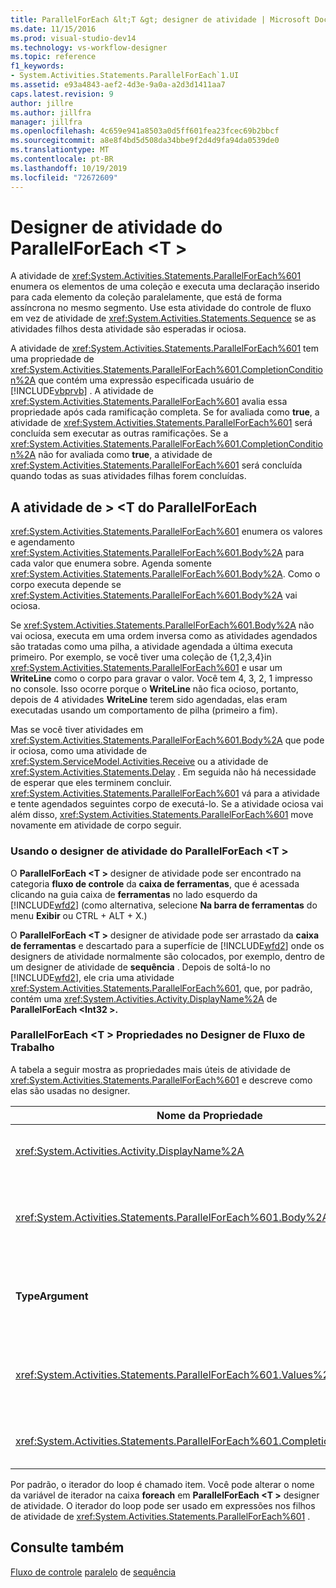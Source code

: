 ```yaml
---
title: ParallelForEach &lt;T &gt; designer de atividade | Microsoft Docs
ms.date: 11/15/2016
ms.prod: visual-studio-dev14
ms.technology: vs-workflow-designer
ms.topic: reference
f1_keywords:
- System.Activities.Statements.ParallelForEach`1.UI
ms.assetid: e93a4843-aef2-4d3e-9a0a-a2d3d1411aa7
caps.latest.revision: 9
author: jillre
ms.author: jillfra
manager: jillfra
ms.openlocfilehash: 4c659e941a8503a0d5ff601fea23fcec69b2bbcf
ms.sourcegitcommit: a8e8f4bd5d508da34bbe9f2d4d9fa94da0539de0
ms.translationtype: MT
ms.contentlocale: pt-BR
ms.lasthandoff: 10/19/2019
ms.locfileid: "72672609"
---
```

# <a name="parallelforeachlttgt-activity-designer"></a>Designer de atividade do ParallelForEach &lt;T &gt;
A atividade de <xref:System.Activities.Statements.ParallelForEach%601> enumera os elementos de uma coleção e executa uma declaração inserido para cada elemento da coleção paralelamente, que está de forma assíncrona no mesmo segmento. Use esta atividade do controle de fluxo em vez de atividade de <xref:System.Activities.Statements.Sequence> se as atividades filhos desta atividade são esperadas ir ociosa.

 A atividade de <xref:System.Activities.Statements.ParallelForEach%601> tem uma propriedade de <xref:System.Activities.Statements.ParallelForEach%601.CompletionCondition%2A> que contém uma expressão especificada usuário de [!INCLUDE[vbprvb](../includes/vbprvb-md.md)] . A atividade de <xref:System.Activities.Statements.ParallelForEach%601> avalia essa propriedade após cada ramificação completa. Se for avaliada como **true**, a atividade de <xref:System.Activities.Statements.ParallelForEach%601> será concluída sem executar as outras ramificações. Se a <xref:System.Activities.Statements.ParallelForEach%601.CompletionCondition%2A> não for avaliada como **true**, a atividade de <xref:System.Activities.Statements.ParallelForEach%601> será concluída quando todas as suas atividades filhas forem concluídas.

## <a name="the-parallelforeacht-activity"></a>A atividade de > \<T do ParallelForEach
 <xref:System.Activities.Statements.ParallelForEach%601> enumera os valores e agendamento <xref:System.Activities.Statements.ParallelForEach%601.Body%2A> para cada valor que enumera sobre. Agenda somente <xref:System.Activities.Statements.ParallelForEach%601.Body%2A>. Como o corpo executa depende se <xref:System.Activities.Statements.ParallelForEach%601.Body%2A> vai ociosa.

 Se <xref:System.Activities.Statements.ParallelForEach%601.Body%2A> não vai ociosa, executa em uma ordem inversa como as atividades agendados são tratadas como uma pilha, a atividade agendada a última executa primeiro. Por exemplo, se você tiver uma coleção de {1,2,3,4}in <xref:System.Activities.Statements.ParallelForEach%601> e usar um **WriteLine** como o corpo para gravar o valor. Você tem 4, 3, 2, 1 impresso no console. Isso ocorre porque o **WriteLine** não fica ocioso, portanto, depois de 4 atividades **WriteLine** terem sido agendadas, elas eram executadas usando um comportamento de pilha (primeiro a fim).

 Mas se você tiver atividades em <xref:System.Activities.Statements.ParallelForEach%601.Body%2A> que pode ir ociosa, como uma atividade de <xref:System.ServiceModel.Activities.Receive> ou a atividade de <xref:System.Activities.Statements.Delay> . Em seguida não há necessidade de esperar que eles terminem concluir. <xref:System.Activities.Statements.ParallelForEach%601> vá para a atividade e tente agendados seguintes corpo de executá-lo. Se a atividade ociosa vai além disso, <xref:System.Activities.Statements.ParallelForEach%601> move novamente em atividade de corpo seguir.

### <a name="using-the-parallelforeacht-activity-designer"></a>Usando o designer de atividade do ParallelForEach \<T >
 O **ParallelForEach \<T >** designer de atividade pode ser encontrado na categoria **fluxo de controle** da **caixa de ferramentas**, que é acessada clicando na guia caixa de **ferramentas** no lado esquerdo da [!INCLUDE[wfd2](../includes/wfd2-md.md)] (como alternativa, selecione  **Na barra de ferramentas** do menu **Exibir** ou CTRL + ALT + X.)

 O **ParallelForEach \<T >** designer de atividade pode ser arrastado da **caixa de ferramentas** e descartado para a superfície de [!INCLUDE[wfd2](../includes/wfd2-md.md)] onde os designers de atividade normalmente são colocados, por exemplo, dentro de um designer de atividade de **sequência** . Depois de soltá-lo no [!INCLUDE[wfd2](../includes/wfd2-md.md)], ele cria uma atividade <xref:System.Activities.Statements.ParallelForEach%601>, que, por padrão, contém uma <xref:System.Activities.Activity.DisplayName%2A> de **ParallelForEach \<Int32 >.**

### <a name="parallelforeacht-properties-in-the-workflow-designer"></a>ParallelForEach \<T > Propriedades no Designer de Fluxo de Trabalho
 A tabela a seguir mostra as propriedades mais úteis de atividade de <xref:System.Activities.Statements.ParallelForEach%601> e descreve como elas são usadas no designer.

|Nome da Propriedade|Necessária|Uso|
|-------------------|--------------|-----------|
|<xref:System.Activities.Activity.DisplayName%2A>|False|Especifica o nome amigável para exibição do designer de atividade no cabeçalho. O valor padrão é **ParallelForEach \<Int32 >** . O valor pode ser editado opcionalmente na grade de **Propriedades** ou diretamente no cabeçalho do designer de atividade.|
|<xref:System.Activities.Statements.ParallelForEach%601.Body%2A>|False|A atividade a executar para cada item na coleção. Para adicionar a atividade de <xref:System.Activities.Statements.ParallelForEach%601.Body%2A>, descarte uma atividade da caixa de ferramentas no **corpo** box no **ParallelForEach \<T >** designer de atividade com texto de dica "soltar atividade aqui".|
|**TypeArgument**|verdadeiro|O tipo dos itens na coleção de <xref:System.Activities.Statements.ParallelForEach%601.Values%2A> especificada pelo parâmetro genérico *t*. Por padrão, **TypeArgument** é definido como **Int32**. Para alterar o tipo T no **ParallelForEach \<T >** designer de atividade, altere o valor da caixa de combinação **TypeArgument** na grade de propriedades.|
|<xref:System.Activities.Statements.ParallelForEach%601.Values%2A>|verdadeiro|A coleção de itens para iterar. Para definir o <xref:System.Activities.Statements.ParallelForEach%601.Values%2A>, digite uma expressão de [!INCLUDE[vbprvb](../includes/vbprvb-md.md)] na caixa **valores** no designer de atividade de **> foreach \<T** na caixa com o texto de dica "Insira uma expressão vb" ou na caixa **valores** na janela **Propriedades** .|
|<xref:System.Activities.Statements.ParallelForEach%601.CompletionCondition%2A>||Avaliado após cada iteração completa. Se avalia para retificar, então o agendada durante iterações é cancelado. Se esta propriedade não for definida, todas as instruções agendados executam até a conclusão.|

 Por padrão, o iterador do loop é chamado item. Você pode alterar o nome da variável de iterador na caixa **foreach** em **ParallelForEach \<T >** designer de atividade. O iterador do loop pode ser usado em expressões nos filhos de atividade de <xref:System.Activities.Statements.ParallelForEach%601> .

## <a name="see-also"></a>Consulte também
 [Fluxo de controle](../workflow-designer/control-flow-activity-designers.md) [paralelo](../workflow-designer/parallel-activity-designer.md) de [sequência](../workflow-designer/sequence-activity-designer.md)